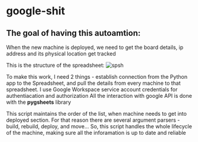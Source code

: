 # google-shit

The goal of having this autoamtion:
--
When the new machine is deployed, we need to get the board details, ip address and its physical location get tracked 

This is the structure of the spreadsheet:
![spsh](https://github.com/SoldMap/google-shit/assets/85728542/ea8c2cfb-e39f-4072-b762-a7f652bfaa61)

To make this work, I need 2 things - establish connection from the Python app to the Spreadsheet, and pull the details 
from every machine to that spreadsheet.
I use Google Workspace service account credentials for authentiacation and authorization
All the interaction with google API is done with the **pygsheets** library 

This script maintains the order of the list, when machine needs to get into deployed section.
For that reason there are several argument parsers - build, rebuild, deploy, and move... 
So, this script handles the whole lifecycle of the machine, making sure all the inforamation is up to date and reliable


